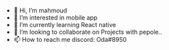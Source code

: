- 👋 Hi, I’m mahmoud 
- 👀 I’m interested in mobile app
- 🌱 I’m currently learning React native
- 💞️ I’m looking to collaborate on Projects with pepole..
- 📫 How to reach me discord: Oda#8950

<!---
Mahmoud412/Mahmoud412 is a ✨ special ✨ repository because its `README.md` (this file) appears on your GitHub profile.
You can click the Preview link to take a look at your changes.
--->
